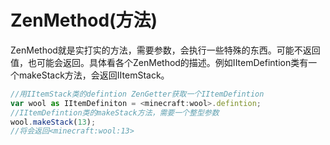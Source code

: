 # ZenMethod\(方法\)



ZenMethod就是实打实的方法，需要参数，会执行一些特殊的东西。可能不返回值，也可能会返回。具体看各个ZenMethod的描述。例如IItemDefintion类有一个makeStack方法，会返回IItemStack。

```javascript
//用IItemStack类的defintion ZenGetter获取一个IItemDefintion
var wool as IItemDefiniton = <minecraft:wool>.defintion;
//IItemDefintion类的makeStack方法，需要一个整型参数
wool.makeStack(13);
//将会返回<minecraft:wool:13>
```

